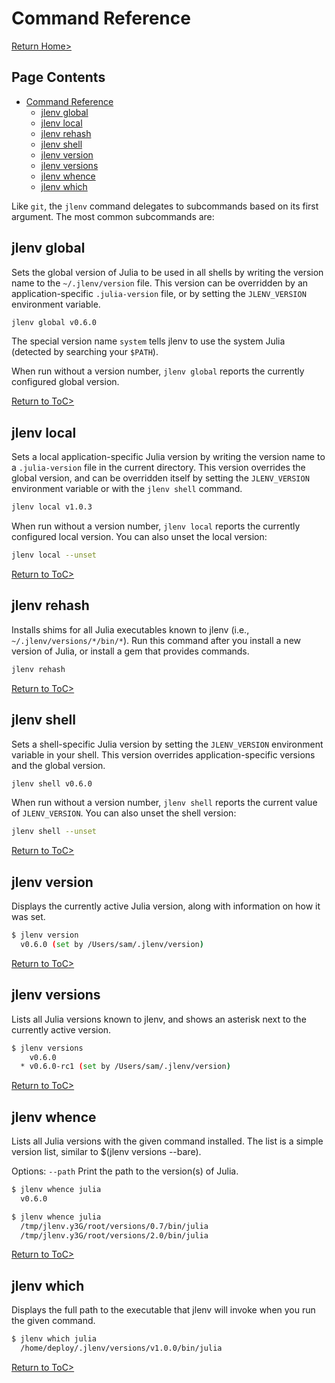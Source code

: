 # Command Reference

[Return Home>](/jlenv/)

## Page Contents

* [Command Reference](#command-reference)
  * [jlenv global](#jlenv-global)
  * [jlenv local](#jlenv-local)
  * [jlenv rehash](#jlenv-rehash)
  * [jlenv shell](#jlenv-shell)
  * [jlenv version](#jlenv-version)
  * [jlenv versions](#jlenv-versions)
  * [jlenv whence](#jlenv-whence)
  * [jlenv which](#jlenv-which)

Like `git`, the `jlenv` command delegates to subcommands based on its
first argument. The most common subcommands are:

## jlenv global

Sets the global version of Julia to be used in all shells by writing
the version name to the `~/.jlenv/version` file. This version can be
overridden by an application-specific `.julia-version` file, or by
setting the `JLENV_VERSION` environment variable.

```bash
jlenv global v0.6.0
```

The special version name `system` tells jlenv to use the system Julia
(detected by searching your `$PATH`).

When run without a version number, `jlenv global` reports the
currently configured global version.

[Return to ToC>]((#command-reference))

## jlenv local

Sets a local application-specific Julia version by writing the version
name to a `.julia-version` file in the current directory. This version
overrides the global version, and can be overridden itself by setting
the `JLENV_VERSION` environment variable or with the `jlenv shell`
command.

```bash
jlenv local v1.0.3
```

When run without a version number, `jlenv local` reports the currently
configured local version. You can also unset the local version:

```bash
jlenv local --unset
```

[Return to ToC>]((#command-reference))

## jlenv rehash

Installs shims for all Julia executables known to jlenv (i.e.,
`~/.jlenv/versions/*/bin/*`). Run this command after you install a new
version of Julia, or install a gem that provides commands.

```bash
jlenv rehash
```

[Return to ToC>]((#command-reference))

## jlenv shell

Sets a shell-specific Julia version by setting the `JLENV_VERSION`
environment variable in your shell. This version overrides
application-specific versions and the global version.

```bash
jlenv shell v0.6.0
```

When run without a version number, `jlenv shell` reports the current
value of `JLENV_VERSION`. You can also unset the shell version:

```bash
jlenv shell --unset
```

[Return to ToC>]((#command-reference))

## jlenv version

Displays the currently active Julia version, along with information on
how it was set.

```bash
$ jlenv version
  v0.6.0 (set by /Users/sam/.jlenv/version)
```

[Return to ToC>]((#command-reference))

## jlenv versions

Lists all Julia versions known to jlenv, and shows an asterisk next to
the currently active version.

```bash
$ jlenv versions
    v0.6.0
  * v0.6.0-rc1 (set by /Users/sam/.jlenv/version)
```

[Return to ToC>]((#command-reference))

## jlenv whence

Lists all Julia versions with the given command installed.
The list is a simple version list, similar to $(jlenv versions --bare).

Options:
  `--path`  Print the path to the version(s) of Julia.

```bash
$ jlenv whence julia
  v0.6.0
```

```bash
$ jlenv whence julia
  /tmp/jlenv.y3G/root/versions/0.7/bin/julia
  /tmp/jlenv.y3G/root/versions/2.0/bin/julia
```

[Return to ToC>]((#command-reference))

## jlenv which

Displays the full path to the executable that jlenv will invoke when
you run the given command.

```bash
$ jlenv which julia
  /home/deploy/.jlenv/versions/v1.0.0/bin/julia
```

[Return to ToC>]((#command-reference))
